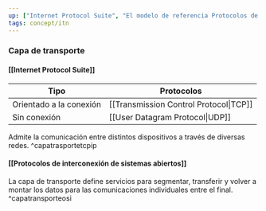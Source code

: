 ```yaml
---
up: ["Internet Protocol Suite", "El modelo de referencia Protocolos de interconexión de sistemas abiertosOSI"]
tags: concept/itn
---
```

### Capa de transporte
#### [[Internet Protocol Suite]]
| Tipo                    | Protocolos                             |
| ----------------------- | -------------------------------------- |
| Orientado a la conexión | [[Transmission Control Protocol\|TCP]] |
| Sin conexión            | [[User Datagram Protocol\|UDP]]        |

Admite la comunicación entre distintos dispositivos a través de diversas redes. ^capatrasportetcpip

#### [[Protocolos de interconexión de sistemas abiertos]]

La capa de transporte define servicios para segmentar, transferir y volver a montar los datos para las comunicaciones individuales entre el final. ^capatransporteosi